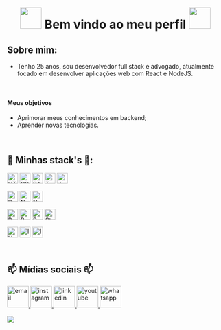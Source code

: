 <h1 align='center'>
 <strong>
  <img src="https://media.giphy.com/media/WUlplcMpOCEmTGBtBW/giphy.gif" width="50">
   Bem vindo ao meu perfil
  <img src="https://media.giphy.com/media/WUlplcMpOCEmTGBtBW/giphy.gif" width="50">
 </strong>
</h1>

## Sobre mim:
 - Tenho 25 anos, sou desenvolvedor full stack e advogado, atualmente focado em desenvolver aplicações web com React e NodeJS.
 
 <br>
 
 #### Meus objetivos
 + Aprimorar meus conhecimentos em backend;
 + Aprender novas tecnologias.

<br>
   
 
## 🚀 Minhas stack's 🚀:
<p>
  <img alt="HTML5" height="25" align="center" src="https://img.shields.io/badge/HTML5-E34F26?style=flat&logo=html5&logoColor=white" />
  <img alt="CSS3" height="25" align="center" src="https://img.shields.io/badge/CSS3-1572B6?style=flat&logo=css3&logoColor=white" />
  <img alt="SASS" height="25" align="center" src="https://img.shields.io/badge/Sass-CC6699?style=flat&logo=sass&logoColor=white" />
  <img alt="TypeScript" height="25" align="center" src="https://img.shields.io/badge/TypeScript-007ACC?style=flat&logo=typescript&logoColor=white" />
  <img alt="JavaScript" height="25" align="center" src="https://img.shields.io/badge/JavaScript-323330?style=flat&logo=javascript&logoColor=F7DF1E" />

  <br>
  <br>
 
  <img alt="React" height="25" align="center" src="https://img.shields.io/badge/React-20232A?style=flat&logo=react&logoColor=61DAFB"/>
  <img alt="NextJS" height="25" align="center" src="https://img.shields.io/badge/NextJS-20232A?style=flat&logo=next.js&logoColor=61DAFB"/>
  <img alt="NodeJS" height="25" align="center" src="https://img.shields.io/badge/Node.js-43853D?style=flat&logo=node.js&logoColor=white"/>
  
  <br>
  <br>
  
  <img alt="Bootstrap" height="25" align="center" src="https://img.shields.io/badge/Bootstrap-563D7C?style=flat&logo=bootstrap&logoColor=white" />
  <img alt="Prettier" height="25" align="center" src="https://img.shields.io/badge/-Prettier-F7B93E?style=flat&logo=prettier&logoColor=white" />
  <img alt="Prettier" height="25" align="center" src="https://img.shields.io/badge/-ESLint-4B32C3?style=flat&logo=eslint&logoColor=white" />
  <img alt="Styled-Components" height="25" align="center" src="https://img.shields.io/badge/Styled--Components-DB7093?style=flat&logo=styled-components&logoColor=white" />
  
  <br>
  <br>
  
  <img alt="Heroku" height="25" align="center" src="https://img.shields.io/badge/-Heroku-430098?style=flat&logo=heroku&logoColor=white" />
  <img alt="Insomnia" height="25" align="center" src="https://img.shields.io/badge/-Insomnia-5849BE?style=flat&logo=insomnia&logoColor=white" />
  <img alt="Insomnia" height="25" align="center" src="https://img.shields.io/badge/-Swagger-85EA2D?style=flat&logo=swagger&logoColor=white" />

<!--   <img align="center" src="" />
  <img align="center" src="" /> -->
 </p>

 <br>

## 📫 Mídias sociais 📫
<div>
<!--    <a href="https://darkwood.fr"><img src="https://img.icons8.com/fluent/96/000000/domain.png" alt="darkwood"/></a> -->
 <a href="mailto:carlosdoria953@gmail.com" target="_blank">
   <img height="50" width="50" src="https://img.icons8.com/color/96/000000/gmail.png" alt="email"/>
 </a>
 <a href="https://www.instagram.com/carlosc.doria" target="_blank">
   <img height="50" width="50" src="https://img.icons8.com/color/96/000000/instagram-new.png" alt="instagram"/>
 </a>
 <a href="https://www.linkedin.com/in/carlos-d%C3%B3ria-877122199/" target="_blank">
   <img height="50" width="50" src="https://img.icons8.com/color/96/000000/linkedin.png" alt="linkedin"/>
 </a>
   <a href="https://www.youtube.com/channel/UC4uXNuL38Q2mbMtZ0Spm3Vg/videos" target="_blank">
    <img height="50" width="50" src="https://img.icons8.com/color/96/000000/youtube.png" alt="youtube"/>
 </a>
  </a>
   <a href="https://api.whatsapp.com/send?phone=5582988970954" target="_blank">
    <img height="50" width="50" src="https://img.icons8.com/color/96/000000/whatsapp.png" alt="whatsapp"/>
 </a>
<!--   <a href="https://twitter.com/matyo91"><img src="https://img.icons8.com/color/96/000000/twitter-squared.png" alt="twitter"/></a> -->
<!--   <a href="https://www.twitch.tv/matyo913"><img src="https://img.icons8.com/color/96/000000/twitch--v2.png" alt="twitch"/></a> -->
<!--   <a href="https://fr.pinterest.com/matyo91"><img src="https://img.icons8.com/color/96/000000/pinterest--v1.png" alt="pinterest"/></a> -->
<!--   <a href="https://soundcloud.com/matyo91"><img src="https://img.icons8.com/color/96/000000/soundcloud.png" alt="soundcloud"/></a> -->
<!--   <a href="https://soundcloud.com/djmatyo91"><img src="https://img.icons8.com/color/96/000000/soundcloud.png" alt="soundcloud"/></a> -->
<!--   <a href="https://medium.com/@matyo91"><img src="https://img.icons8.com/color/96/000000/medium-logo.png" alt="medium"/></a> -->
<!--   <a href="https://www.mixcloud.com/matyo91"><img src="https://img.icons8.com/windows/96/000000/mixcloud.png" alt="mixcloud"/></a> -->
<!--   <a href="https://keybase.io/matyo91"><img src="https://img.icons8.com/windows/96/000000/keybase2.png" alt="keybase"/></a> -->
<!--   <a href="https://steamcommunity.com/id/matyo91"><img src="https://img.icons8.com/fluent/96/000000/steam.png" alt="steam"/></a> -->
<!--   <a href="https://vk.com/matyo91"><img src="https://img.icons8.com/nolan/96/vk-circled.png" alt="vk"/></a> -->
<!--   <a href="https://open.spotify.com/user/matyo91"><img src="https://img.icons8.com/color/96/000000/spotify--v1.png" alt="spotify"/></a> -->
<!--   <a href="https://tripadvisor.com/members/matyo91"><img src="https://img.icons8.com/color/96/000000/tripadvisor.png" alt="tripadvisor"/></a> -->
<!--   <a href="https://www.bandcamp.com/matyo91"><img src="https://img.icons8.com/nolan/96/bandcamp-button.png" alt="bandcamp"/></a> -->
<!--   <a href="https://stackoverflow.com/users/4027349/mathieu-ledru"><img src="https://img.icons8.com/color/96/000000/stackoverflow.png" alt="stackoverflow"/></a> -->
<!--   <a href="https://connect.symfony.com/profile/matyo91"><img src="https://img.icons8.com/color/96/000000/symfony.png" alt="symfony"/></a> -->
<!--   <a href="https://hub.docker.com/u/matyo91"><img src="https://img.icons8.com/color/96/000000/docker.png" alt="docker"/></a> -->
<!--   <a href="mailto:Matyo#2285"><img src="https://img.icons8.com/color/96/000000/battle-net.png" alt="battle.net"/></a> -->
<!--   <a href="mailto:matyo91#0417"><img src="https://img.icons8.com/color/96/000000/discord-logo.png" alt="discord"/></a> -->
</div>

<br>

<a href="https://github.com/anuraghazra/github-readme-stats">
  <img align="center" src="https://github-readme-stats.vercel.app/api/top-langs/?username=carlosdoria&langs_count=8&theme=dark" />
</a>
   
<!--
**carlosdoria/carlosdoria** is a ✨ _special_ ✨ repository because its `README.md` (this file) appears on your GitHub profile.

Here are some ideas to get you started:

 Me chamo Carlos e sou desenvolvedor junior, focando em front-end 

- 🔭 I’m currently working on ...
- 🌱 I’m currently learning ...
- 👯 I’m looking to collaborate on ...
- 🤔 I’m looking for help with ...
- 💬 Ask me about ...
- 📫 How to reach me: ...
- 😄 Pronouns: ...
- ⚡ Fun fact: ...
-->
